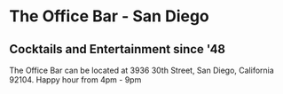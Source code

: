 # The Office Bar - San Diego

## Cocktails and Entertainment since '48

The Office Bar can be located at 3936 30th Street, San Diego, California 92104. Happy hour from 4pm - 9pm
